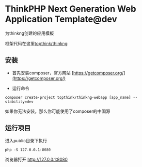 ﻿ThinkPHP Next Generation Web Application Template@dev
===============

为thinkng创建的应用模板

框架代码在这里[topthink/thinkng](https://github.com/top-think/thinkng)

## 安装

- 首先安装composer，官方网站 [https://getcomposer.org/](https://getcomposer.org/)

- 运行命令 

```
composer create-project topthink/thinkng-webapp [app_name] --stability=dev
```

如果你无法安装，那么你可能使用了composer的中国源

## 运行项目

进入public目录下执行

```
php -S 127.0.0.1:8080
```

浏览器打开 http://127.0.0.1:8080